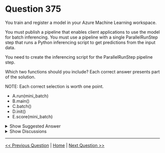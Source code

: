 # Question 375

You train and register a model in your Azure Machine Learning workspace.

You must publish a pipeline that enables client applications to use the model for batch inferencing. You must use a pipeline with a single ParallelRunStep step that runs a Python inferencing script to get predictions from the input data.

You need to create the inferencing script for the ParallelRunStep pipeline step.

Which two functions should you include? Each correct answer presents part of the solution.

NOTE: Each correct selection is worth one point.

- A.run(mini_batch)
- B.main()
- C.batch()
- D.init()
- E.score(mini_batch)

<details>
  <summary>Show Suggested Answer</summary>

<strong>AD</strong><br>

</details>

<details>
  <summary>Show Discussions</summary>

<blockquote><p><strong>chaudha4</strong> <code>(Wed 04 May 2022 15:47)</code> - <em>Upvotes: 16</em></p><p>https://docs.microsoft.com/en-us/learn/modules/deploy-batch-inference-pipelines-with-azure-machine-learning/2-batch-inference-pipelines</p></blockquote>
<blockquote><p><strong>rishi_ram</strong> <code>(Tue 07 Jun 2022 12:37)</code> - <em>Upvotes: 11</em></p><p>Question was there in June 2021 Exam</p></blockquote>
<blockquote><p><strong>james2033</strong> <code>(Sat 12 Oct 2024 14:42)</code> - <em>Upvotes: 1</em></p><p>run(mini_batch)

init()

See https://github.com/Azure/MachineLearningNotebooks/tree/master/how-to-use-azureml/machine-learning-pipelines/parallel-run</p></blockquote>

<blockquote><p><strong>phdykd</strong> <code>(Sat 27 Jul 2024 01:03)</code> - <em>Upvotes: 1</em></p><p>AD.

Batch inferencing service requires a scoring script to load the model and use it to predict new values. It must include two functions:
init(): Called when the pipeline is initialized.
run(mini_batch): Called for each batch of data to be processed.
Typically, you use the init function to load the model from the model registry, and use the run function to generate predictions from each batch of data and return the results. The following example script shows this pattern:</p></blockquote>

<blockquote><p><strong>snegnik</strong> <code>(Mon 03 Jun 2024 16:23)</code> - <em>Upvotes: 1</em></p><p>In Azure Machine Learning, the inference script is typically a Python script that defines two functions: init() and run(input_data). The init() function is called once when the model is loaded and can be used to perform any initialization tasks, such as loading additional libraries or setting up global variables. The run(input_data) function is called for each input data item and should apply the model to the input data and produce output data</p></blockquote>
<blockquote><p><strong>phdykd</strong> <code>(Thu 22 Feb 2024 18:13)</code> - <em>Upvotes: 1</em></p><p>A and D</p></blockquote>
<blockquote><p><strong>phdykd</strong> <code>(Thu 22 Feb 2024 18:02)</code> - <em>Upvotes: 1</em></p><p>A and E.</p></blockquote>
<blockquote><p><strong>Arend78</strong> <code>(Tue 19 Dec 2023 12:31)</code> - <em>Upvotes: 2</em></p><p>Here&#x27;s and example of a py script including init() and run(mini_batch):
https://github.com/Azure/MachineLearningNotebooks/blob/master/how-to-use-azureml/machine-learning-pipelines/parallel-run/Code/digit_identification.py

This Python file is loaded by example notebook
https://github.com/Azure/MachineLearningNotebooks/blob/master/how-to-use-azureml/machine-learning-pipelines/parallel-run/file-dataset-image-inference-mnist.ipynb</p></blockquote>

<blockquote><p><strong>therealola</strong> <code>(Sun 18 Jun 2023 01:49)</code> - <em>Upvotes: 3</em></p><p>On exam 18-06-22</p></blockquote>
<blockquote><p><strong>pancman</strong> <code>(Tue 11 Apr 2023 20:10)</code> - <em>Upvotes: 2</em></p><p>Given answer of A&amp;D is correct.</p></blockquote>
<blockquote><p><strong>synapse</strong> <code>(Mon 13 Mar 2023 02:04)</code> - <em>Upvotes: 1</em></p><p>A and D</p></blockquote>
<blockquote><p><strong>AjoseO</strong> <code>(Fri 03 Mar 2023 06:36)</code> - <em>Upvotes: 3</em></p><p>On 03 March 2022</p></blockquote>
<blockquote><p><strong>AI247</strong> <code>(Mon 07 Nov 2022 00:03)</code> - <em>Upvotes: 1</em></p><p>on exam 2021/11/05</p></blockquote>
<blockquote><p><strong>hargur</strong> <code>(Thu 20 Oct 2022 09:52)</code> - <em>Upvotes: 1</em></p><p>on 19Oct2021</p></blockquote>
<blockquote><p><strong>ljljljlj</strong> <code>(Mon 11 Jul 2022 14:16)</code> - <em>Upvotes: 8</em></p><p>On exam 2021/7/10</p></blockquote>

</details>

---

[<< Previous Question](question_374.md) | [Home](../index.md) | [Next Question >>](question_376.md)
